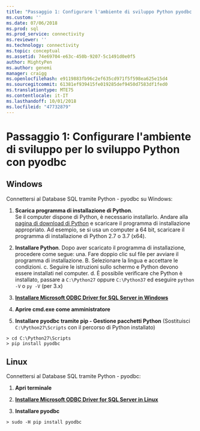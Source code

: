 ```yaml
---
title: "Passaggio 1: Configurare l'ambiente di sviluppo Python pyodbc | Microsoft Docs"
ms.custom: ''
ms.date: 07/06/2018
ms.prod: sql
ms.prod_service: connectivity
ms.reviewer: ''
ms.technology: connectivity
ms.topic: conceptual
ms.assetid: 74e69704-e63c-450b-9207-5c1491d0e0f5
author: MightyPen
ms.author: genemi
manager: craigg
ms.openlocfilehash: e9119883fb96c2ef635cd971f5f598ea625e15d4
ms.sourcegitcommit: 61381ef939415fe019285def9450d7583df1fed0
ms.translationtype: MTE75
ms.contentlocale: it-IT
ms.lasthandoff: 10/01/2018
ms.locfileid: "47732879"
---
```

# <a name="step-1-configure-development-environment-for-pyodbc-python-development"></a>Passaggio 1: Configurare l'ambiente di sviluppo per lo sviluppo Python con pyodbc

## <a name="windows"></a>Windows  
Connettersi al Database SQL tramite Python - pyodbc su Windows:
  
1. **Scarica programma di installazione di Python**.  
  Se il computer dispone di Python, è necessario installarlo. Andare alla [pagina di download di Python](https://www.python.org/downloads/windows/) e scaricare il programma di installazione appropriato. Ad esempio, se si usa un computer a 64 bit, scaricare il programma di installazione di Python 2.7 o 3.7 (x64).  
  
2. **Installare Python**.  Dopo aver scaricato il programma di installazione, procedere come segue: una. Fare doppio clic sul file per avviare il programma di installazione. B. Selezionare la lingua e accettare le condizioni. c. Seguire le istruzioni sullo schermo e Python devono essere installati nel computer. d. È possibile verificare che Python è installato, passare a `C:\Python27` oppure `C:\Python37` ed eseguire `python -V` o `py -V` (per 3.x) 
      
3. [**Installare Microsoft ODBC Driver for SQL Server in Windows**](../../odbc/windows/system-requirements-installation-and-driver-files.md#installing-microsoft-odbc-driver-for-sql-server)
  
4. **Aprire cmd.exe come amministratore**     

5. **Installare pyodbc tramite pip - Gestione pacchetti Python** (Sostituisci `C:\Python27\Scripts` con il percorso di Python installato)
```  
> cd C:\Python27\Scripts  
> pip install pyodbc  
```  

  
## <a name="linux"></a>Linux 
Connettersi al Database SQL tramite Python - pyodbc:
  
1. **Apri terminale**  

2. [**Installare Microsoft ODBC Driver for SQL Server in Linux**](../../odbc/linux-mac/installing-the-microsoft-odbc-driver-for-sql-server.md)

3.  **Installare pyodbc**  
```  
> sudo -H pip install pyodbc
```
